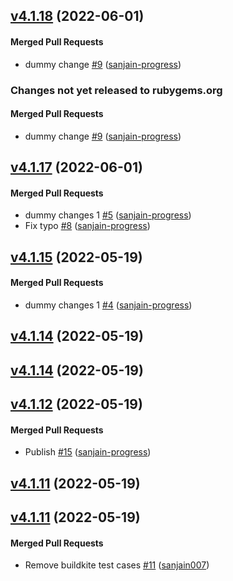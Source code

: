 <!-- latest_release 4.1.18 -->
## [v4.1.18](https://github.com/chef/expieriment/tree/v4.1.18) (2022-06-01)

#### Merged Pull Requests
- dummy change [#9](https://github.com/chef/expieriment/pull/9) ([sanjain-progress](https://github.com/sanjain-progress))
<!-- latest_release -->

<!-- release_rollup since=4.1.17 -->
### Changes not yet released to rubygems.org

#### Merged Pull Requests
- dummy change [#9](https://github.com/chef/expieriment/pull/9) ([sanjain-progress](https://github.com/sanjain-progress)) <!-- 4.1.18 -->
<!-- release_rollup -->

<!-- latest_stable_release -->
## [v4.1.17](https://github.com/chef/expieriment/tree/v4.1.17) (2022-06-01)

#### Merged Pull Requests
- dummy changes 1 [#5](https://github.com/chef/expieriment/pull/5) ([sanjain-progress](https://github.com/sanjain-progress))
- Fix typo [#8](https://github.com/chef/expieriment/pull/8) ([sanjain-progress](https://github.com/sanjain-progress))
<!-- latest_stable_release -->

## [v4.1.15](https://github.com/chef/expieriment/tree/v4.1.15) (2022-05-19)

#### Merged Pull Requests
- dummy changes 1 [#4](https://github.com/chef/expieriment/pull/4) ([sanjain-progress](https://github.com/sanjain-progress))

## [v4.1.14](https://github.com/chef/expieriment/tree/v4.1.14) (2022-05-19)

## [v4.1.14](https://github.com/chef/expieriment/tree/v4.1.14) (2022-05-19)

## [v4.1.12](https://github.com/chef/semverse/tree/v4.1.12) (2022-05-19)

#### Merged Pull Requests
- Publish [#15](https://github.com/chef/semverse/pull/15) ([sanjain-progress](https://github.com/sanjain-progress))

## [v4.1.11](https://github.com/chef/semverse/tree/v4.1.11) (2022-05-19)

## [v4.1.11](https://github.com/chef/semverse/tree/v4.1.11) (2022-05-19)

#### Merged Pull Requests
- Remove buildkite test cases [#11](https://github.com/chef/semverse/pull/11) ([sanjain007](https://github.com/sanjain007))